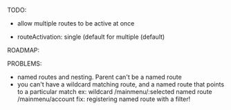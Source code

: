 TODO:
- allow multiple routes to be active at once

- routeActivation:
  single (default for
  multiple (default)

ROADMAP:

PROBLEMS:
- named routes and nesting. Parent can't be a named route
- you can't have a wildcard matching route, and a named route that points to a particular match
  ex: wildcard /mainmenu/:selected
  named route /mainmenu/account
  fix: registering named route with a filter!
